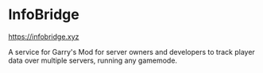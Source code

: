 # InfoBridge


https://infobridge.xyz

A service for Garry's Mod for server owners and developers to track player data over multiple servers, running any gamemode.
